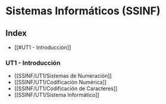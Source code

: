 # Sistemas Informáticos (SSINF)

## Index
- [[#UT1 - Introducción]]



### UT1 - Introducción
- [[SSINF/UT1/Sistemas de Numeración]]
- [[SSINF/UT1/Codificación Numérica]]
- [[SSINF/UT1/Codificación de Caracteres]]
- [[SSINF/UT1/Sistema Informático]]